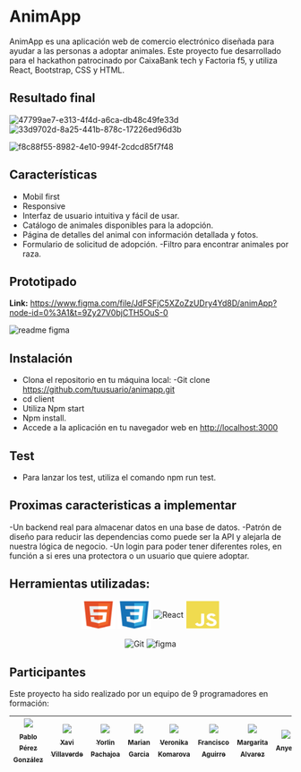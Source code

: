 
# AnimApp

AnimApp es una aplicación web de comercio electrónico diseñada para ayudar a las personas a adoptar animales. Este proyecto fue desarrollado para el hackathon patrocinado por CaixaBank tech y Factoria f5, y utiliza React, Bootstrap, CSS y HTML.

## Resultado final
![47799ae7-e313-4f4d-a6ca-db48c49fe33d](https://user-images.githubusercontent.com/115170876/221117608-73375859-b8f3-4489-ab3d-04ef7e3dae47.jpg)
![33d9702d-8a25-441b-878c-17226ed96d3b](https://user-images.githubusercontent.com/115170876/221117621-eb611f59-ffd4-41aa-ab25-cd2898542996.jpg)

![f8c88f55-8982-4e10-994f-2cdcd85f7f48](https://user-images.githubusercontent.com/115170876/221117730-9c0132a6-4733-4782-b726-3eabe732915b.jpg)

## Características
- Mobil first
- Responsive
- Interfaz de usuario intuitiva y fácil de usar.
- Catálogo de animales disponibles para la adopción.
- Página de detalles del animal con información detallada y fotos.
- Formulario de solicitud de adopción.
-Filtro para encontrar animales por raza.




## Prototipado

<b>Link:</b> https://www.figma.com/file/JdFSFjC5XZoZzUDry4Yd8D/animApp?node-id=0%3A1&t=9Zy27V0bjCTH5OuS-0


![readme figma](https://user-images.githubusercontent.com/116543383/221030284-a6187222-b4b5-41c9-b737-1a148498a2d6.png)


## Instalación

- Clona el repositorio en tu máquina local:
-Git clone https://github.com/tuusuario/animapp.git
- cd client 
- Utiliza Npm start 
- Npm install. 
- Accede a la aplicación en tu navegador web en [http://localhost:3000](http://localhost:3000)

## Test
- Para lanzar los test, utiliza el comando npm run test.

## Proximas caracteristicas a implementar

-Un backend real para almacenar datos en una base de datos.
-Patrón de diseño para reducir las dependencias como puede ser la API y alejarla de nuestra lógica de negocio.
-Un login para poder tener diferentes roles, en función a si eres una protectora o un usuario que quiere adoptar.



## Herramientas utilizadas:

<div align="center">
  <img align="center" alt="HTML" title="HTML 5" height="50" width="60" src="https://raw.githubusercontent.com/devicons/devicon/master/icons/html5/html5-original.svg">
  <img align="center" alt="CSS" title="CSS 3" height="50" width="60" src="https://raw.githubusercontent.com/devicons/devicon/master/icons/css3/css3-original.svg">
  <img align="center" alt="React" title="React" height="50" width="100" src="https://res.cloudinary.com/practicaldev/image/fetch/s--fced_LNQ--/c_imagga_scale,f_auto,fl_progressive,h_420,q_auto,w_1000/https://dev-to-uploads.s3.amazonaws.com/i/1zg83mt0lo13dfmff1cr.png">
  <img align="center" alt="JavaScript" title="JavaScript" height="50" width="60" src="https://raw.githubusercontent.com/devicons/devicon/master/icons/javascript/javascript-plain.svg">
<br><br>
  <img align="center" alt="Git" title="Git" height="50" width="80" src="https://blog.facialix.com/wp-content/uploads/2021/04/git-github-cero-facialix.jpg">
  <img align="center" alt="figma" title="figma" height="50" width="80" src="https://www.protocol.com/media-library/figma-logo.png?id=29208385&width=1200&height=600&coordinates=0%2C60%2C0%2C60">

</div>

## Participantes
Este proyecto ha sido realizado por un equipo de 9 programadores en formación:

[<img src="https://avatars.githubusercontent.com/u/120563338?v=4" width=115><br><sub>Pablo Pérez González</sub>](https://github.com/Perezdh13)|[<img src="https://avatars.githubusercontent.com/u/115170876?v=4" width=115><br><sub> Xavi Villaverde </sub>](https://github.com/Xavi1594)|[<img src="https://avatars.githubusercontent.com/u/110405159?v=4" width=115><br><sub>Yorlin Pachajoa</sub>](https://github.com/YorlinPacha) |[<img src="https://avatars.githubusercontent.com/u/117035764?v=4" width=115><br><sub>Marian Garcia</sub>](https://github.com/Marian4gc) | [<img src="https://avatars.githubusercontent.com/u/116543383?v=4" width=115><br><sub>Veronika Komarova</sub>](https://github.com/VeronikaKoma)|[<img src="https://avatars.githubusercontent.com/u/114617641?v=4" width=115><br><sub>Francisco Aguirre</sub>](hhttps://github.com/Francisco-Aguirr) | [<img src="https://avatars.githubusercontent.com/u/118717951?v=4" width=115><br><sub>Margarita Alvarez</sub>](https://github.com/MargaritaAlvarezGonz?tab=repositories) | [<img src="https://avatars.githubusercontent.com/u/117463292?v=4" width=115><br><sub>Anyell</sub>](https://github.com/Anismelow) |[<img src="https://github.com/irenefl" width=115><br><sub>Irene Fernandez</sub>](https://github.com/irenefl)
| :---: | :---: | :---: |  :---: |  :---: | :---: | :---: | :---: | :---: |



  
